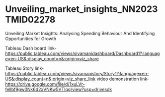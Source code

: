 # Unveiling_market_insights_NN2023TMID02278
Unveiling Market  Insights: Analysing  Spending Behaviour  And Identifying  Opportunities for  Growth

Tableau Dash board link-https://public.tableau.com/views/sivamanidashboard/Dashboard1?:language=en-US&:display_count=n&:origin=viz_share

Tableau Story link-https://public.tableau.com/views/sivamanistory/Story1?:language=en-US&:display_count=n&:origin=viz_share_link
video demonstration link-https://drive.google.com/file/d/1xuLVr-fellbf9gw0Nk6d2xVNKw5VTlqg/view?usp=drivesdk

